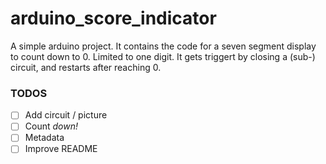 # arduino_score_indicator

A simple arduino project. It contains the code for a seven segment display to count down to 0.
Limited to one digit.
It gets triggert by closing a (sub-) circuit, and restarts after reaching 0.


### TODOS
- [ ] Add circuit / picture
- [ ] Count _down!_
- [ ] Metadata
- [ ] Improve README
